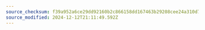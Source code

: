 ```yaml
---
source_checksum: f39a952a6ce29dd92160b2c866158dd167463b29208cee24a310d79ae572a807
source_modified: 2024-12-12T21:11:49.592Z
---
```


